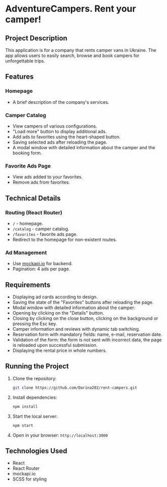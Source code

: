 # AdventureCampers. Rent your camper!

## Project Description

This application is for a company that rents camper vans in Ukraine. The app
allows users to easily search, browse and book campers for unforgettable trips.

## Features

### Homepage

- A brief description of the company's services.

### Camper Catalog

- View campers of various configurations.
- "Load more" button to display additional ads.
- Add ads to favorites using the heart-shaped button.
- Saving selected ads after reloading the page.
- A modal window with detailed information about the camper and the booking
  form.

### Favorite Ads Page

- View ads added to your favorites.
- Remove ads from favorites.

## Technical Details

### Routing (React Router)

- `/` - homepage.
- `/catalog` - camper catalog.
- `/favorites` - favorite ads page.
- Redirect to the homepage for non-existent routes.

### Ad Management

- Use [mockapi.io](https://mockapi.io/) for backend.
- Pagination: 4 ads per page.

## Requirements

- Displaying ad cards according to design.
- Saving the state of the "Favorites" buttons after reloading the page.
- Modal window with detailed information about the camper:
- Opening by clicking on the "Details" button.
- Closing by clicking on the close button, clicking on the background or
  pressing the Esc key.
- Camper information and reviews with dynamic tab switching.
- Reservation form with mandatory fields: name, e-mail, reservation date.
- Validation of the form: the form is not sent with incorrect data, the page is
  reloaded upon successful submission.
- Displaying the rental price in whole numbers.

## Running the Project

1. Clone the repository:
   ```sh
   git clone https://github.com/Darina202/rent-campers.git
   ```
2. Install dependencies:
   ```sh
   npm install
   ```
3. Start the local server:
   ```sh
   npm start
   ```
4. Open in your browser: `http://localhost:3000`

## Technologies Used

- React
- React Router
- mockapi.io
- SCSS for styling
